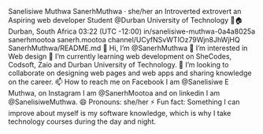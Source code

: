 
Sanelisiwe Muthwa
SanerhMuthwa · she/her
an Introverted extrovert an Aspiring web developer
Student @Durban University of Technology
📍🏠Durban, South Africa
03:22 (UTC -12:00)
in/sanelisiwe-muthwa-0a4a8025a
sanerhmootoa
sanerh.mootoa
channel/UCyfNSvWTIOz79Wjn8JhWjHQ
SanerhMuthwa/README.md
👋 Hi, I’m @SanerhMuthwa
👀 I’m interested in Web design
🌱 I’m currently learning web development on SheCodes, Codsoft, Zaio and Durban University of Technology.
💞️ I’m looking to collaborate on designing web pages and web apps and sharing knowledge on the career.
📫 How to reach me on Facebook I am @Sanelisiwe E Muthwa, on Instagram I am @SanerhMootoa and on linkedin I am @SanelisiweMuthwa.
😄 Pronouns: she/her
⚡ Fun fact: Something I can improve about myself is my software knowledge, which is why I take technology courses during the day and night.
